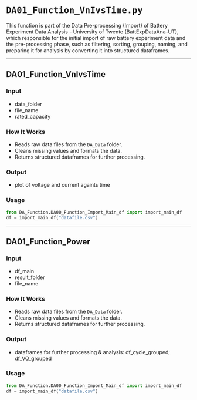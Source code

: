 # `DA01_Function_VnIvsTime.py`

This function is part of the Data Pre-processing (Import) of Battery Experiment Data Analysis - University of Twente (BattExpDataAna-UT), which responsible for the initial import of raw battery experiment data and the pre-processing phase, such as filtering, sorting, grouping, naming, and preparing it for analysis by converting it into structured dataframes.

---
## DA01_Function_VnIvsTime
### Input
- data_folder
- file_name
- rated_capacity 

### How It Works
- Reads raw data files from the `DA_Data` folder.
- Cleans missing values and formats the data.
- Returns structured dataframes for further processing.

### Output
- plot of voltage and current againts time

### Usage
```python
from DA_Function.DA00_Function_Import_Main_df import import_main_df
df = import_main_df("datafile.csv")
```

---
## DA01_Function_Power
### Input
- df_main
- result_folder
- file_name

### How It Works
- Reads raw data files from the `DA_Data` folder.
- Cleans missing values and formats the data.
- Returns structured dataframes for further processing.

### Output
- dataframes for further processing & analysis: df_cycle_grouped; df_VQ_grouped

### Usage
```python
from DA_Function.DA00_Function_Import_Main_df import import_main_df
df = import_main_df("datafile.csv")
```
